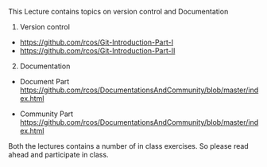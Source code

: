 This Lecture contains topics on version control and Documentation

1) Version control

  - https://github.com/rcos/Git-Introduction-Part-I
  - https://github.com/rcos/Git-Introduction-Part-II

2) Documentation

  - Document Part https://github.com/rcos/DocumentationsAndCommunity/blob/master/index.html

  - Community Part https://github.com/rcos/DocumentationsAndCommunity/blob/master/index.html

  Both the lectures contains a number of in class exercises. So please read ahead and participate in class.
